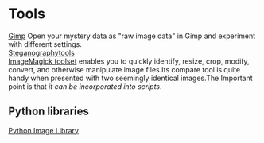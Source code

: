 # Tools  
[Gimp](https://www.gimp.org/) Open your mystery data as "raw image data" in Gimp and experiment with different settings.  
[Steganographytools](https://en.wikipedia.org/wiki/Steganography_tools#Tools_comparison)  
[ImageMagick toolset](http://www.imagemagick.org/script/index.php) enables you to quickly identify, resize, crop, modify, convert, and otherwise manipulate image files.Its compare tool is quite handy when presented with two seemingly identical images.The Important point is that *it can be incorporated into scripts*.  

## Python libraries
[Python Image Library](http://pythonware.com/products/pil/)  
